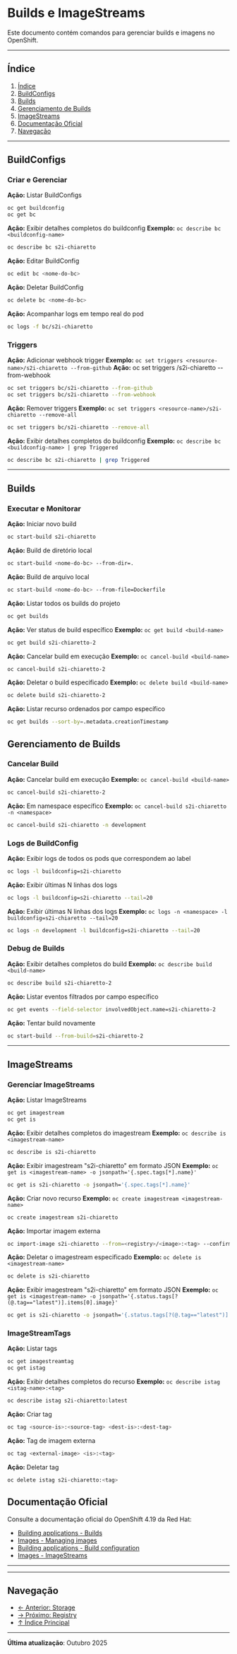 # Builds e ImageStreams

Este documento contém comandos para gerenciar builds e imagens no OpenShift.

---

## Índice

1. [Índice](#índice)
2. [BuildConfigs](#buildconfigs)
3. [Builds](#builds)
4. [Gerenciamento de Builds](#gerenciamento-de-builds)
5. [ImageStreams](#imagestreams)
6. [Documentação Oficial](#documentação-oficial)
7. [Navegação](#navegação)
---

## BuildConfigs

### Criar e Gerenciar
**Ação:** Listar BuildConfigs

```bash
oc get buildconfig
oc get bc
```

**Ação:** Exibir detalhes completos do buildconfig
**Exemplo:** `oc describe bc <buildconfig-name>`

```bash
oc describe bc s2i-chiaretto
```

**Ação:** Editar BuildConfig

```bash ignore-test
oc edit bc <nome-do-bc>
```

**Ação:** Deletar BuildConfig

```bash ignore-test
oc delete bc <nome-do-bc>
```

**Ação:** Acompanhar logs em tempo real do pod

```bash ignore-test
oc logs -f bc/s2i-chiaretto
```

### Triggers
**Ação:** Adicionar webhook trigger
**Exemplo:** `oc set triggers <resource-name>/s2i-chiaretto --from-github`
**Ação:** oc set triggers <resource-name>/s2i-chiaretto --from-webhook

```bash
oc set triggers bc/s2i-chiaretto --from-github
oc set triggers bc/s2i-chiaretto --from-webhook
```

**Ação:** Remover triggers
**Exemplo:** `oc set triggers <resource-name>/s2i-chiaretto --remove-all`

```bash
oc set triggers bc/s2i-chiaretto --remove-all
```

**Ação:** Exibir detalhes completos do buildconfig
**Exemplo:** `oc describe bc <buildconfig-name> | grep Triggered`

```bash
oc describe bc s2i-chiaretto | grep Triggered
```

---

## Builds

### Executar e Monitorar
**Ação:** Iniciar novo build

```bash
oc start-build s2i-chiaretto
```

**Ação:** Build de diretório local

```bash ignore-test
oc start-build <nome-do-bc> --from-dir=.
```

**Ação:** Build de arquivo local

```bash ignore-test
oc start-build <nome-do-bc> --from-file=Dockerfile
```

**Ação:** Listar todos os builds do projeto

```bash
oc get builds
```

**Ação:** Ver status de build específico
**Exemplo:** `oc get build <build-name>`

```bash ignore-test
oc get build s2i-chiaretto-2
```

**Ação:** Cancelar build em execução
**Exemplo:** `oc cancel-build <build-name>`

```bash ignore-test
oc cancel-build s2i-chiaretto-2
```

**Ação:** Deletar o build especificado
**Exemplo:** `oc delete build <build-name>`

```bash ignore-test
oc delete build s2i-chiaretto-2
```

**Ação:** Listar recurso ordenados por campo específico

```bash
oc get builds --sort-by=.metadata.creationTimestamp
```


## Gerenciamento de Builds

### Cancelar Build
**Ação:** Cancelar build em execução
**Exemplo:** `oc cancel-build <build-name>`

```bash ignore-test
oc cancel-build s2i-chiaretto-2
```

**Ação:** Em namespace específico
**Exemplo:** `oc cancel-build s2i-chiaretto -n <namespace>`

```bash ignore-test
oc cancel-build s2i-chiaretto -n development
```

### Logs de BuildConfig
**Ação:** Exibir logs de todos os pods que correspondem ao label

```bash
oc logs -l buildconfig=s2i-chiaretto
```

**Ação:** Exibir últimas N linhas dos logs

```bash
oc logs -l buildconfig=s2i-chiaretto --tail=20
```

**Ação:** Exibir últimas N linhas dos logs
**Exemplo:** `oc logs -n <namespace> -l buildconfig=s2i-chiaretto --tail=20`

```bash
oc logs -n development -l buildconfig=s2i-chiaretto --tail=20
```


### Debug de Builds
**Ação:** Exibir detalhes completos do build
**Exemplo:** `oc describe build <build-name>`

```bash ignore-test
oc describe build s2i-chiaretto-2
```

**Ação:** Listar eventos filtrados por campo específico

```bash ignore-test
oc get events --field-selector involvedObject.name=s2i-chiaretto-2
```

**Ação:** Tentar build novamente

```bash ignore-test
oc start-build --from-build=s2i-chiaretto-2
```

---

## ImageStreams

### Gerenciar ImageStreams
**Ação:** Listar ImageStreams

```bash
oc get imagestream
oc get is
```

**Ação:** Exibir detalhes completos do imagestream
**Exemplo:** `oc describe is <imagestream-name>`

```bash
oc describe is s2i-chiaretto
```

**Ação:** Exibir imagestream "s2i-chiaretto" em formato JSON
**Exemplo:** `oc get is <imagestream-name> -o jsonpath='{.spec.tags[*].name}'`

```bash
oc get is s2i-chiaretto -o jsonpath='{.spec.tags[*].name}'
```

**Ação:** Criar novo recurso
**Exemplo:** `oc create imagestream <imagestream-name>`

```bash ignore-test
oc create imagestream s2i-chiaretto
```

**Ação:** Importar imagem externa

```bash ignore-test
oc import-image s2i-chiaretto --from=<registry>/<image>:<tag> --confirm
```

**Ação:** Deletar o imagestream especificado
**Exemplo:** `oc delete is <imagestream-name>`

```bash ignore-test
oc delete is s2i-chiaretto
```

**Ação:** Exibir imagestream "s2i-chiaretto" em formato JSON
**Exemplo:** `oc get is <imagestream-name> -o jsonpath='{.status.tags[?(@.tag=="latest")].items[0].image}'`

```bash ignore-test
oc get is s2i-chiaretto -o jsonpath='{.status.tags[?(@.tag=="latest")].items[0].image}'
```

### ImageStreamTags
**Ação:** Listar tags

```bash
oc get imagestreamtag
oc get istag
```

**Ação:** Exibir detalhes completos do recurso
**Exemplo:** `oc describe istag <istag-name>:<tag>`

```bash ignore-test
oc describe istag s2i-chiaretto:latest
```

**Ação:** Criar tag

```bash ignore-test
oc tag <source-is>:<source-tag> <dest-is>:<dest-tag>
```

**Ação:** Tag de imagem externa

```bash ignore-test
oc tag <external-image> <is>:<tag>
```

**Ação:** Deletar tag

```bash ignore-test
oc delete istag s2i-chiaretto:<tag>
```

## Documentação Oficial

Consulte a documentação oficial do OpenShift 4.19 da Red Hat:

- <a href="https://docs.redhat.com/en/documentation/openshift_container_platform/4.19/html/building_applications">Building applications - Builds</a>
- <a href="https://docs.redhat.com/en/documentation/openshift_container_platform/4.19/html/images">Images - Managing images</a>
- <a href="https://docs.redhat.com/en/documentation/openshift_container_platform/4.19/html/building_applications">Building applications - Build configuration</a>
- <a href="https://docs.redhat.com/en/documentation/openshift_container_platform/4.19/html/images">Images - ImageStreams</a>
---

---

## Navegação

- [← Anterior: Storage](08-storage.md)
- [→ Próximo: Registry](10-registry-imagens.md)
- [↑ Índice Principal](README.md)

---

**Última atualização**: Outubro 2025
